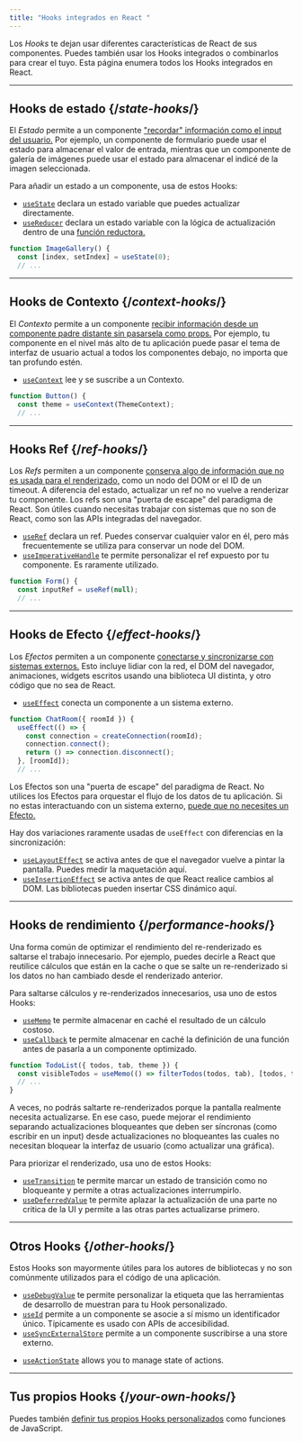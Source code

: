 ```yaml
---
title: "Hooks integrados en React "
---
```


<Intro>

Los *Hooks* te dejan usar diferentes características de React de sus componentes. Puedes también usar los Hooks integrados o combinarlos para crear el tuyo. Esta página enumera todos los Hooks integrados en React.

</Intro>

---

## Hooks de estado {/*state-hooks*/}

El *Estado* permite a un componente ["recordar" información como el input del usuario.](/learn/state-a-components-memory) Por ejemplo, un componente de formulario puede usar el estado para almacenar el valor de entrada, mientras que un componente de galería de imágenes puede usar el estado para almacenar el indicé de la imagen seleccionada.

Para añadir un estado a un componente, usa de estos Hooks:

* [`useState`](/reference/react/useState) declara un estado variable que puedes actualizar directamente.
* [`useReducer`](/reference/react/useReducer) declara un estado variable con la lógica de actualización dentro de una [función reductora.](/learn/extracting-state-logic-into-a-reducer)

```js
function ImageGallery() {
  const [index, setIndex] = useState(0);
  // ...
```

---

## Hooks de Contexto {/*context-hooks*/}

El *Contexto* permite a un componente [recibir información desde un componente padre distante sin pasarsela como props.](/learn/passing-props-to-a-component) Por ejemplo, tu componente en el nivel más alto de tu aplicación puede pasar el tema de interfaz de usuario actual a todos los componentes debajo, no importa que tan profundo estén.

* [`useContext`](/reference/react/useContext) lee y se suscribe a un Contexto.

```js
function Button() {
  const theme = useContext(ThemeContext);
  // ...
```

---

## Hooks Ref {/*ref-hooks*/}

Los *Refs* permiten a un componente [conserva algo de información que no es usada para el renderizado,](/learn/referencing-values-with-refs) como un nodo del DOM or el ID de un timeout. A diferencia del estado, actualizar un ref no no vuelve a renderizar tu componente. Los refs son una "puerta de escape" del paradigma de React. Son útiles cuando necesitas trabajar con sistemas que no son de React, como son las APIs integradas del navegador.

* [`useRef`](/reference/react/useRef) declara un ref. Puedes conservar cualquier valor en él, pero más frecuentemente se utiliza para conservar un node del DOM.
* [`useImperativeHandle`](/reference/react/useImperativeHandle) te permite personalizar el ref expuesto por tu componente. Es raramente utilizado.

```js
function Form() {
  const inputRef = useRef(null);
  // ...
```

---

## Hooks de Efecto {/*effect-hooks*/}

Los *Efectos* permiten a un componente [conectarse y sincronizarse con sistemas externos.](/learn/synchronizing-with-effects) Esto incluye lidiar con la red, el DOM del navegador, animaciones, widgets escritos usando una biblioteca UI distinta, y otro código que no sea de React.

* [`useEffect`](/reference/react/useEffect) conecta un componente a un sistema externo.

```js
function ChatRoom({ roomId }) {
  useEffect(() => {
    const connection = createConnection(roomId);
    connection.connect();
    return () => connection.disconnect();
  }, [roomId]);
  // ...
```

Los Efectos son una "puerta de escape" del paradigma de React. No utilices los Efectos para orquestar el flujo de los datos de tu aplicación. Si no estas interactuando con un sistema externo, [puede que no necesites un Efecto.](/learn/you-might-not-need-an-effect)

Hay dos variaciones raramente usadas de `useEffect` con diferencias en la sincronización:

* [`useLayoutEffect`](/reference/react/useLayoutEffect) se activa antes de que el navegador vuelve a pintar la pantalla. Puedes medir la maquetación aquí.
* [`useInsertionEffect`](/reference/react/useInsertionEffect) se activa antes de que React realice cambios al DOM. Las bibliotecas pueden insertar CSS dinámico aquí.

---

## Hooks de rendimiento {/*performance-hooks*/}

Una forma común de optimizar el rendimiento del re-renderizado es saltarse el trabajo innecesario. Por ejemplo, puedes decirle a React que reutilice cálculos que están en la cache o que se salte un re-renderizado si los datos no han cambiado desde el renderizado anterior.

Para saltarse cálculos y re-renderizados innecesarios, usa uno de estos Hooks:

- [`useMemo`](/reference/react/useMemo) te permite almacenar en caché el resultado de un cálculo costoso.
- [`useCallback`](/reference/react/useCallback) te permite almacenar en caché la definición de una función antes de pasarla a un componente optimizado.

```js
function TodoList({ todos, tab, theme }) {
  const visibleTodos = useMemo(() => filterTodos(todos, tab), [todos, tab]);
  // ...
}
```

A veces, no podrás saltarte re-renderizados porque la pantalla realmente necesita actualizarse. En ese caso, puede mejorar el rendimiento separando actualizaciones bloqueantes que deben ser síncronas (como escribir en un input) desde actualizaciones no bloqueantes las cuales no necesitan bloquear la interfaz de usuario (como actualizar una gráfica).

Para priorizar el renderizado, usa uno de estos Hooks:

- [`useTransition`](/reference/react/useTransition) te permite marcar un estado de transición como no bloqueante y permite a otras actualizaciones interrumpirlo.
- [`useDeferredValue`](/reference/react/useDeferredValue) te permite aplazar la actualización de una parte no critica de la UI y permite a las otras partes actualizarse primero.

---

## Otros Hooks {/*other-hooks*/}

Estos Hooks son mayormente útiles para los autores de bibliotecas y no son comúnmente utilizados para el código de una aplicación.

- [`useDebugValue`](/reference/react/useDebugValue) te permite personalizar la etiqueta que las herramientas de desarrollo de muestran para tu Hook personalizado.
- [`useId`](/reference/react/useId) permite a un componente se asocie a sí mismo un identificador único. Típicamente es usado con APIs de accesibilidad.
- [`useSyncExternalStore`](/reference/react/useSyncExternalStore) permite a un componente suscribirse a una store externo.
* [`useActionState`](/reference/react/useActionState) allows you to manage state of actions.

---

## Tus propios Hooks {/*your-own-hooks*/}

Puedes también [definir tus propios Hooks personalizados](/learn/reusing-logic-with-custom-hooks#extracting-your-own-custom-hook-from-a-component) como funciones de JavaScript.
